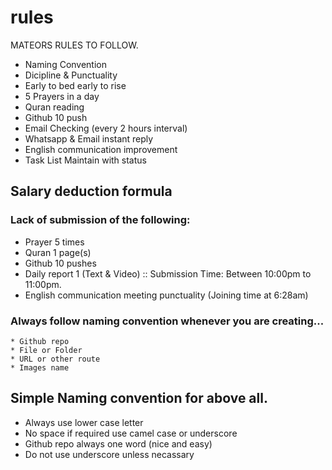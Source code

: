 # rules
MATEORS RULES TO FOLLOW.

* Naming Convention
* Dicipline & Punctuality
* Early to bed early to rise
* 5 Prayers in a day
* Quran reading
* Github 10 push
* Email Checking (every 2 hours interval)
* Whatsapp & Email instant reply
* English communication improvement
* Task List Maintain with status

## Salary deduction formula

### Lack of submission of the following:
* Prayer 5 times
* Quran 1 page(s)
* Github 10 pushes
* Daily report 1 (Text & Video) :: Submission Time: Between 10:00pm to 11:00pm.
* English communication meeting punctuality (Joining time at 6:28am)


### Always follow naming convention whenever you are creating...

    * Github repo
    * File or Folder
    * URL or other route
    * Images name

## Simple Naming convention for above all.
   * Always use lower case letter
   * No space if required use camel case or underscore
   * Github repo always one word (nice and easy)
   * Do not use underscore unless necassary
